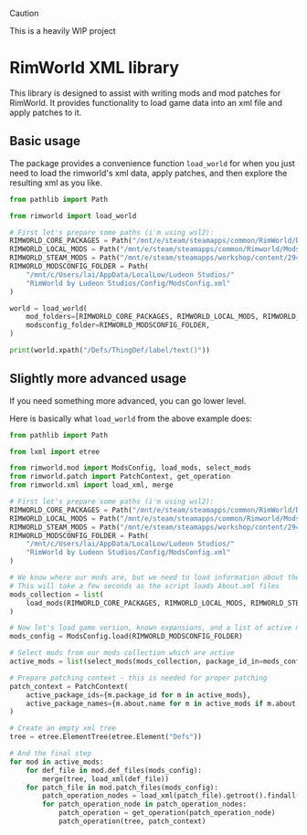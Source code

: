 > [!CAUTION]
> This is a heavily WIP project

# RimWorld XML library

This library is designed to assist with writing mods and mod patches for RimWorld. 
It provides functionality to load game data into an xml file and apply patches to it.

## Basic usage

The package provides a convenience function `load_world` for when you just need to
load the rimworld's xml data, apply patches, and then explore the resulting xml as you
like.

```python
from pathlib import Path

from rimworld import load_world

# First let's prepare some paths (i'm using wsl2):
RIMWORLD_CORE_PACKAGES = Path("/mnt/e/steam/steamapps/common/RimWorld/Data")
RIMWORLD_LOCAL_MODS = Path("/mnt/e/steam/steamapps/common/Rimworld/Mods")
RIMWORLD_STEAM_MODS = Path("/mnt/e/steam/steamapps/workshop/content/294100")
RIMWORLD_MODSCONFIG_FOLDER = Path(
    "/mnt/c/Users/lai/AppData/LocalLow/Ludeon Studios/"
    "RimWorld by Ludeon Studios/Config/ModsConfig.xml"
)

world = load_world(
    mod_folders=[RIMWORLD_CORE_PACKAGES, RIMWORLD_LOCAL_MODS, RIMWORLD_STEAM_MODS],
    modsconfig_folder=RIMWORLD_MODSCONFIG_FOLDER,
)

print(world.xpath("/Defs/ThingDef/label/text()"))
```

## Slightly more advanced usage

If you need something more advanced, you can go lower level.

Here is basically what `load_world` from the above example does:

```python
from pathlib import Path

from lxml import etree

from rimworld.mod import ModsConfig, load_mods, select_mods
from rimworld.patch import PatchContext, get_operation
from rimworld.xml import load_xml, merge

# First let's prepare some paths (i'm using wsl2):
RIMWORLD_CORE_PACKAGES = Path("/mnt/e/steam/steamapps/common/RimWorld/Data")
RIMWORLD_LOCAL_MODS = Path("/mnt/e/steam/steamapps/common/Rimworld/Mods")
RIMWORLD_STEAM_MODS = Path("/mnt/e/steam/steamapps/workshop/content/294100")
RIMWORLD_MODSCONFIG_FOLDER = Path(
    "/mnt/c/Users/lai/AppData/LocalLow/Ludeon Studios/"
    "RimWorld by Ludeon Studios/Config/ModsConfig.xml"
)

# We know where our mods are, but we need to load information about them
# This will take a few seconds as the script loads About.xml files
mods_collection = list(
    load_mods(RIMWORLD_CORE_PACKAGES, RIMWORLD_LOCAL_MODS, RIMWORLD_STEAM_MODS)
)

# Now let's load game version, known expansions, and a list of active mods
mods_config = ModsConfig.load(RIMWORLD_MODSCONFIG_FOLDER)

# Select mods from our mods collection which are active
active_mods = list(select_mods(mods_collection, package_id_in=mods_config.active_mods))

# Prepare patching context - this is needed for proper patching
patch_context = PatchContext(
    active_package_ids={m.package_id for m in active_mods},
    active_package_names={m.about.name for m in active_mods if m.about.name},
)

# Create an empty xml tree
tree = etree.ElementTree(etree.Element("Defs"))

# And the final step
for mod in active_mods:
    for def_file in mod.def_files(mods_config):
        merge(tree, load_xml(def_file))
    for patch_file in mod.patch_files(mods_config):
        patch_operation_nodes = load_xml(patch_file).getroot().findall("Operation")
        for patch_operation_node in patch_operation_nodes:
            patch_operation = get_operation(patch_operation_node)
            patch_operation(tree, patch_context)
```
